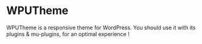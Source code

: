 WPUTheme
=================

WPUTheme is a responsive theme for WordPress.
You should use it with its plugins & mu-plugins, for an optimal experience !

